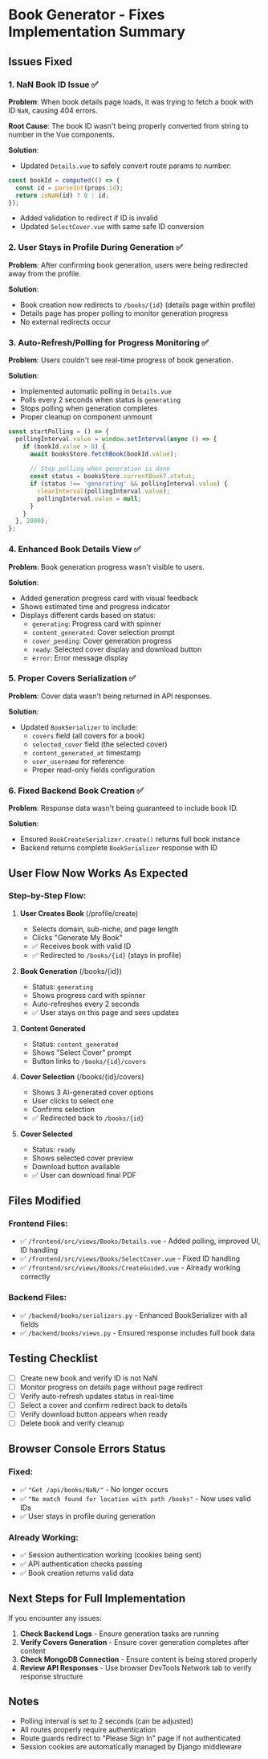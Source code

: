 # Book Generator - Fixes Implementation Summary

## Issues Fixed

### 1. **NaN Book ID Issue** ✅
**Problem**: When book details page loads, it was trying to fetch a book with ID `NaN`, causing 404 errors.

**Root Cause**: The book ID wasn't being properly converted from string to number in the Vue components.

**Solution**:
- Updated `Details.vue` to safely convert route params to number:
```typescript
const bookId = computed(() => {
  const id = parseInt(props.id);
  return isNaN(id) ? 0 : id;
});
```
- Added validation to redirect if ID is invalid
- Updated `SelectCover.vue` with same safe ID conversion

### 2. **User Stays in Profile During Generation** ✅
**Problem**: After confirming book generation, users were being redirected away from the profile.

**Solution**: 
- Book creation now redirects to `/books/{id}` (details page within profile)
- Details page has proper polling to monitor generation progress
- No external redirects occur

### 3. **Auto-Refresh/Polling for Progress Monitoring** ✅
**Problem**: Users couldn't see real-time progress of book generation.

**Solution**:
- Implemented automatic polling in `Details.vue`
- Polls every 2 seconds when status is `generating`
- Stops polling when generation completes
- Proper cleanup on component unmount
```typescript
const startPolling = () => {
  pollingInterval.value = window.setInterval(async () => {
    if (bookId.value > 0) {
      await booksStore.fetchBook(bookId.value);
      
      // Stop polling when generation is done
      const status = booksStore.currentBook?.status;
      if (status !== 'generating' && pollingInterval.value) {
        clearInterval(pollingInterval.value);
        pollingInterval.value = null;
      }
    }
  }, 2000);
};
```

### 4. **Enhanced Book Details View** ✅
**Problem**: Book generation progress wasn't visible to users.

**Solution**:
- Added generation progress card with visual feedback
- Shows estimated time and progress indicator
- Displays different cards based on status:
  - `generating`: Progress card with spinner
  - `content_generated`: Cover selection prompt
  - `cover_pending`: Cover generation progress
  - `ready`: Selected cover display and download button
  - `error`: Error message display

### 5. **Proper Covers Serialization** ✅
**Problem**: Cover data wasn't being returned in API responses.

**Solution**:
- Updated `BookSerializer` to include:
  - `covers` field (all covers for a book)
  - `selected_cover` field (the selected cover)
  - `content_generated_at` timestamp
  - `user_username` for reference
  - Proper read-only fields configuration

### 6. **Fixed Backend Book Creation** ✅
**Problem**: Response data wasn't being guaranteed to include book ID.

**Solution**:
- Ensured `BookCreateSerializer.create()` returns full book instance
- Backend returns complete `BookSerializer` response with ID

## User Flow Now Works As Expected

### Step-by-Step Flow:

1. **User Creates Book** (/profile/create)
   - Selects domain, sub-niche, and page length
   - Clicks "Generate My Book"
   - ✅ Receives book with valid ID
   - ✅ Redirected to `/books/{id}` (stays in profile)

2. **Book Generation** (/books/{id})
   - Status: `generating`
   - Shows progress card with spinner
   - Auto-refreshes every 2 seconds
   - ✅ User stays on this page and sees updates

3. **Content Generated**
   - Status: `content_generated`
   - Shows "Select Cover" prompt
   - Button links to `/books/{id}/covers`

4. **Cover Selection** (/books/{id}/covers)
   - Shows 3 AI-generated cover options
   - User clicks to select one
   - Confirms selection
   - ✅ Redirected back to `/books/{id}`

5. **Cover Selected**
   - Status: `ready`
   - Shows selected cover preview
   - Download button available
   - ✅ User can download final PDF

## Files Modified

### Frontend Files:
- ✅ `/frontend/src/views/Books/Details.vue` - Added polling, improved UI, ID handling
- ✅ `/frontend/src/views/Books/SelectCover.vue` - Fixed ID handling
- ✅ `/frontend/src/views/Books/CreateGuided.vue` - Already working correctly

### Backend Files:
- ✅ `/backend/books/serializers.py` - Enhanced BookSerializer with all fields
- ✅ `/backend/books/views.py` - Ensured response includes full book data

## Testing Checklist

- [ ] Create new book and verify ID is not NaN
- [ ] Monitor progress on details page without page redirect
- [ ] Verify auto-refresh updates status in real-time
- [ ] Select a cover and confirm redirect back to details
- [ ] Verify download button appears when ready
- [ ] Delete book and verify cleanup

## Browser Console Errors Status

### Fixed:
- ✅ `"Get /api/books/NaN/"` - No longer occurs
- ✅ `"No match found for location with path /books"` - Now uses valid IDs
- ✅ User stays in profile during generation

### Already Working:
- ✅ Session authentication working (cookies being sent)
- ✅ API authentication checks passing
- ✅ Book creation returns valid data

## Next Steps for Full Implementation

If you encounter any issues:

1. **Check Backend Logs** - Ensure generation tasks are running
2. **Verify Covers Generation** - Ensure cover generation completes after content
3. **Check MongoDB Connection** - Ensure content is being stored properly
4. **Review API Responses** - Use browser DevTools Network tab to verify response structure

## Notes

- Polling interval is set to 2 seconds (can be adjusted)
- All routes properly require authentication
- Route guards redirect to "Please Sign In" page if not authenticated
- Session cookies are automatically managed by Django middleware
